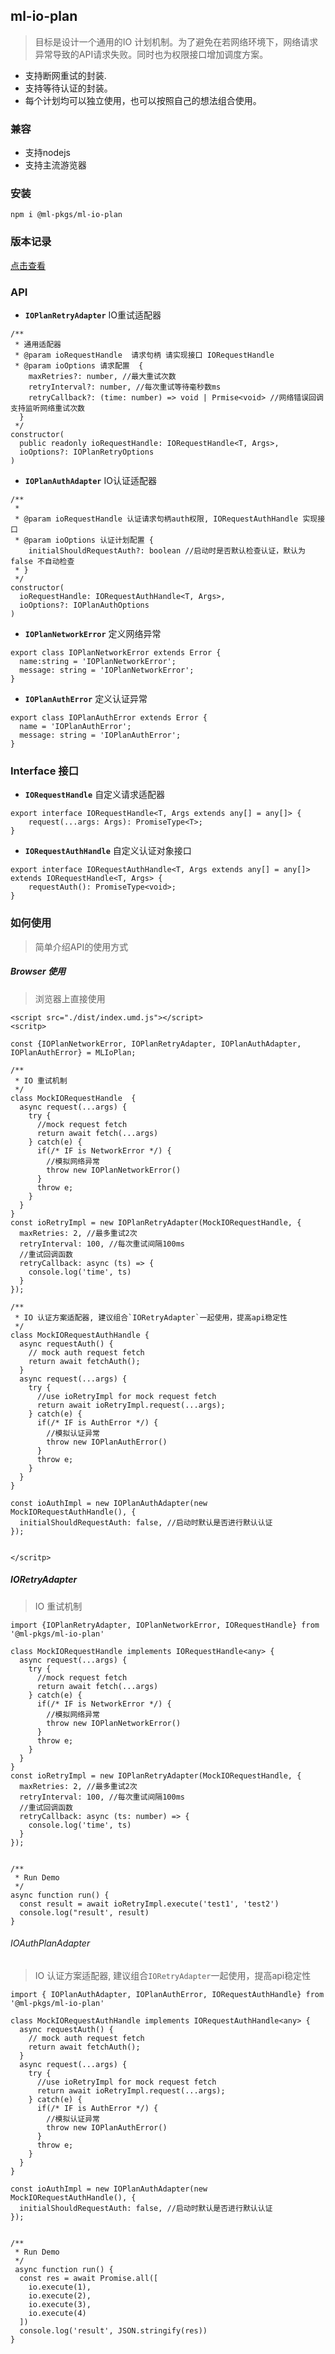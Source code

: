 ## ml-io-plan

> 目标是设计一个通用的IO 计划机制。为了避免在若网络环境下，网络请求异常导致的API请求失败。同时也为权限接口增加调度方案。

* 支持断网重试的封装.
* 支持等待认证的封装。
* 每个计划均可以独立使用，也可以按照自己的想法组合使用。

### 兼容

* 支持nodejs
* 支持主流游览器

### 安装

`npm i @ml-pkgs/ml-io-plan`

### 版本记录

[点击查看](https://github.com/rockywu/ml-pkgs/blob/HEAD/packages/ml-io-plan/CHANGELOG.md)

### API

* **`IOPlanRetryAdapter`** IO重试适配器

```
/**
 * 通用适配器
 * @param ioRequestHandle  请求句柄 请实现接口 IORequestHandle
 * @param ioOptions 请求配置  {
    maxRetries?: number, //最大重试次数
    retryInterval?: number, //每次重试等待毫秒数ms
    retryCallback?: (time: number) => void | Prmise<void> //网络错误回调支持监听网络重试次数
  }
 */
constructor(
  public readonly ioRequestHandle: IORequestHandle<T, Args>,
  ioOptions?: IOPlanRetryOptions
)
```


* **`IOPlanAuthAdapter`** IO认证适配器

```
/**
 * 
 * @param ioRequestHandle 认证请求句柄auth权限, IORequestAuthHandle 实现接口
 * @param ioOptions 认证计划配置 {
    initialShouldRequestAuth?: boolean //启动时是否默认检查认证，默认为false 不自动检查
 * }
 */
constructor(
  ioRequestHandle: IORequestAuthHandle<T, Args>, 
  ioOptions?: IOPlanAuthOptions
)
```

* **`IOPlanNetworkError`** 定义网络异常

```
export class IOPlanNetworkError extends Error {
  name:string = 'IOPlanNetworkError';
  message: string = 'IOPlanNetworkError';
}
```

* **`IOPlanAuthError`** 定义认证异常

```
export class IOPlanAuthError extends Error {
  name = 'IOPlanAuthError';
  message: string = 'IOPlanAuthError';
}
```


### Interface 接口

* **`IORequestHandle`** 自定义请求适配器

```
export interface IORequestHandle<T, Args extends any[] = any[]> {
    request(...args: Args): PromiseType<T>;
}
```

* **`IORequestAuthHandle`** 自定义认证对象接口

```
export interface IORequestAuthHandle<T, Args extends any[] = any[]> extends IORequestHandle<T, Args> {
    requestAuth(): PromiseType<void>;
}
```

### 如何使用

> 简单介绍API的使用方式

##### Browser 使用

> 浏览器上直接使用

```
<script src="./dist/index.umd.js"></script>
<scritp>

const {IOPlanNetworkError, IOPlanRetryAdapter, IOPlanAuthAdapter, IOPlanAuthError} = MLIoPlan;

/**
 * IO 重试机制
 */
class MockIORequestHandle  {
  async request(...args) {
    try {
      //mock request fetch
      return await fetch(...args)
    } catch(e) {
      if(/* IF is NetworkError */) {
        //模拟网络异常
        throw new IOPlanNetworkError()
      }
      throw e;
    }
  }
}
const ioRetryImpl = new IOPlanRetryAdapter(MockIORequestHandle, {
  maxRetries: 2, //最多重试2次
  retryInterval: 100, //每次重试间隔100ms
  //重试回调函数
  retryCallback: async (ts) => {
    console.log('time', ts)
  }
});

/**
 * IO 认证方案适配器, 建议组合`IORetryAdapter`一起使用，提高api稳定性
 */
class MockIORequestAuthHandle {
  async requestAuth() {
    // mock auth request fetch
    return await fetchAuth();
  }
  async request(...args) {
    try {
      //use ioRetryImpl for mock request fetch
      return await ioRetryImpl.request(...args);
    } catch(e) {
      if(/* IF is AuthError */) {
        //模拟认证异常
        throw new IOPlanAuthError()
      }
      throw e;
    }
  }
}

const ioAuthImpl = new IOPlanAuthAdapter(new MockIORequestAuthHandle(), {
  initialShouldRequestAuth: false, //启动时默认是否进行默认认证
});


</scritp>
```


##### IORetryAdapter

> IO 重试机制

```
import {IOPlanRetryAdapter, IOPlanNetworkError, IORequestHandle} from '@ml-pkgs/ml-io-plan'

class MockIORequestHandle implements IORequestHandle<any> {
  async request(...args) {
    try {
      //mock request fetch
      return await fetch(...args)
    } catch(e) {
      if(/* IF is NetworkError */) {
        //模拟网络异常
        throw new IOPlanNetworkError()
      }
      throw e;
    }
  }
}
const ioRetryImpl = new IOPlanRetryAdapter(MockIORequestHandle, {
  maxRetries: 2, //最多重试2次
  retryInterval: 100, //每次重试间隔100ms
  //重试回调函数
  retryCallback: async (ts: number) => {
    console.log('time', ts)
  }
});


/**
 * Run Demo
 */
async function run() {
  const result = await ioRetryImpl.execute('test1', 'test2')
  console.log("result', result)
}
```


######  IOAuthPlanAdapter

> IO 认证方案适配器, 建议组合`IORetryAdapter`一起使用，提高api稳定性

```
import { IOPlanAuthAdapter, IOPlanAuthError, IORequestAuthHandle} from '@ml-pkgs/ml-io-plan'

class MockIORequestAuthHandle implements IORequestAuthHandle<any> {
  async requestAuth() {
    // mock auth request fetch
    return await fetchAuth();
  }
  async request(...args) {
    try {
      //use ioRetryImpl for mock request fetch
      return await ioRetryImpl.request(...args);
    } catch(e) {
      if(/* IF is AuthError */) {
        //模拟认证异常
        throw new IOPlanAuthError()
      }
      throw e;
    }
  }
}

const ioAuthImpl = new IOPlanAuthAdapter(new MockIORequestAuthHandle(), {
  initialShouldRequestAuth: false, //启动时默认是否进行默认认证
});


/**
 * Run Demo
 */
 async function run() {
  const res = await Promise.all([
    io.execute(1),
    io.execute(2),
    io.execute(3),
    io.execute(4)
  ])
  console.log('result', JSON.stringify(res))
}

```
